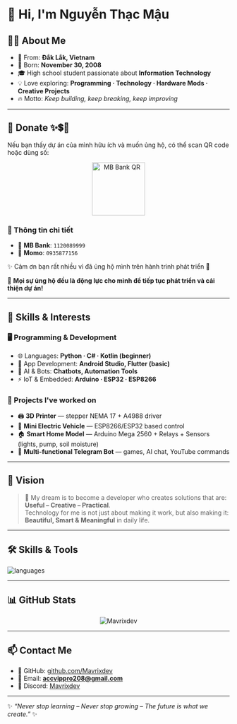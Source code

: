 # 👋 Hi, I'm Nguyễn Thạc Mậu  

## 🧑‍💻 About Me  
- 📍 From: **Đắk Lắk, Vietnam**  
- 🎂 Born: **November 30, 2008**  
- 🎓 High school student passionate about **Information Technology**  
- 💡 Love exploring: **Programming · Technology · Hardware Mods · Creative Projects**  
- 🔥 Motto: *Keep building, keep breaking, keep improving*  

---

## 💖 Donate ✨💲🤝  

Nếu bạn thấy dự án của mình hữu ích và muốn ủng hộ, có thể scan QR code hoặc dùng số:  

<p align="center">
  <a href="#">
    <img src="https://img.vietqr.io/image/970422-1120089999-compact.png" width="120" alt="MB Bank QR"/>
  </a>
</p>

### 📌 Thông tin chi tiết  
- 🏦 **MB Bank**: `1120089999`  
- 📱 **Momo**: `0935877156`  

✨ Cảm ơn bạn rất nhiều vì đã ủng hộ mình trên hành trình phát triển 🚀  

💖 **Mọi sự ủng hộ đều là động lực cho mình để tiếp tục phát triển và cải thiện dự án!**

---

## 🚀 Skills & Interests  
### 🖥️ Programming & Development  
- 🌐 Languages: **Python · C# · Kotlin (beginner)**  
- 📱 App Development: **Android Studio, Flutter (basic)**  
- 🤖 AI & Bots: **Chatbots, Automation Tools**  
- ⚡ IoT & Embedded: **Arduino · ESP32 · ESP8266**

### 🔬 Projects I've worked on  
- 🖨️ **3D Printer** — stepper NEMA 17 + A4988 driver  
- 🚗 **Mini Electric Vehicle** — ESP8266/ESP32 based control  
- 🏠 **Smart Home Model** — Arduino Mega 2560 + Relays + Sensors (lights, pump, soil moisture)  
- 🤖 **Multi-functional Telegram Bot** — games, AI chat, YouTube commands  

---

## 🎯 Vision  
> 🌟 My dream is to become a developer who creates solutions that are:  
> **Useful – Creative – Practical**.  
> Technology for me is not just about making it work, but also making it:  
> **Beautiful, Smart & Meaningful** in daily life.  

---

## 🛠️ Skills & Tools
![languages](https://skillicons.dev/icons?i=github,python,vscode,arduino,linux&perline=6&theme=dark)


---

## 📊 GitHub Stats  
<p align="center">
  <img src="https://github-readme-stats.vercel.app/api/top-langs/?username=Mavrixdev&layout=compact&hide=html&title_color=FFE652&theme=radical&text_color=71DFE7&hide_border=1&border_radius=10" alt="Mavrixdev">
</p>

---

## 📫 Contact Me  

- 🐙 GitHub: [github.com/Mavrixdev](https://github.com/Mavrixdev)  
- 📧 Email: **accvippro208@gmail.com**  
- 💬 Discord: [Mavrixdev](https://discordapp.com/users/1024241931515068446) 

---

✨ *“Never stop learning – Never stop growing – The future is what we create.”* ✨

